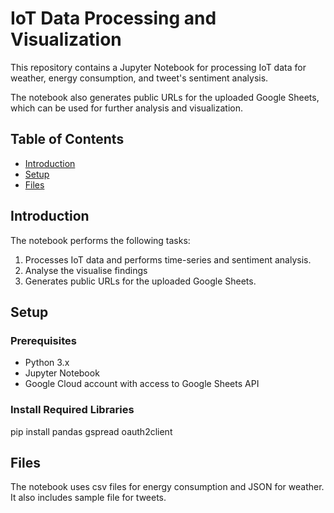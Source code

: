 # IoT Data Processing and Visualization

This repository contains a Jupyter Notebook for processing IoT data for weather, energy consumption, and tweet's sentiment analysis.

The notebook also generates public URLs for the uploaded Google Sheets, which can be used for further analysis and visualization.

## Table of Contents

- [Introduction](#introduction)
- [Setup](#setup)
- [Files](#files)


## Introduction

The notebook performs the following tasks:
1. Processes IoT data and performs time-series and sentiment analysis.
2. Analyse the visualise findings
3. Generates public URLs for the uploaded Google Sheets.

## Setup

### Prerequisites

- Python 3.x
- Jupyter Notebook
- Google Cloud account with access to Google Sheets API

### Install Required Libraries

pip install pandas gspread oauth2client

## Files

The notebook uses csv files for energy consumption and JSON for weather. It also includes sample file for tweets. 

